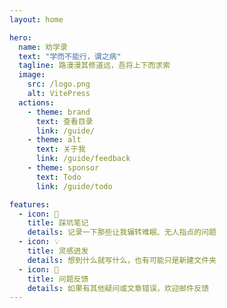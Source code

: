 ```yaml
---
layout: home

hero:
  name: 劝学录
  text: "学而不能行，谓之病"
  tagline: 路漫漫其修道远，吾将上下而求索
  image:
    src: /logo.png
    alt: VitePress
  actions:
    - theme: brand
      text: 查看目录
      link: /guide/
    - theme: alt
      text: 关于我
      link: /guide/feedback
    - theme: sponsor
      text: Todo
      link: /guide/todo

features:
  - icon: 📝
    title: 踩坑笔记
    details: 记录一下那些让我辗转难眠、无人指点的问题
  - icon: 💡
    title: 灵感迸发
    details: 想到什么就写什么，也有可能只是新建文件夹
  - icon: 🌰
    title: 问题反馈
    details: 如果有其他疑问或文章错误，欢迎邮件反馈
---
```


<style>
  :root {
  --vp-home-hero-name-color: transparent;
  --vp-home-hero-name-background: -webkit-linear-gradient(120deg, #bd34fe, #066be1);


  --vp-home-hero-image-background-image: linear-gradient(-45deg, #bd34fe 50%, #066be1 50%);
  --vp-home-hero-image-filter: blur(40px);
}

</style>
